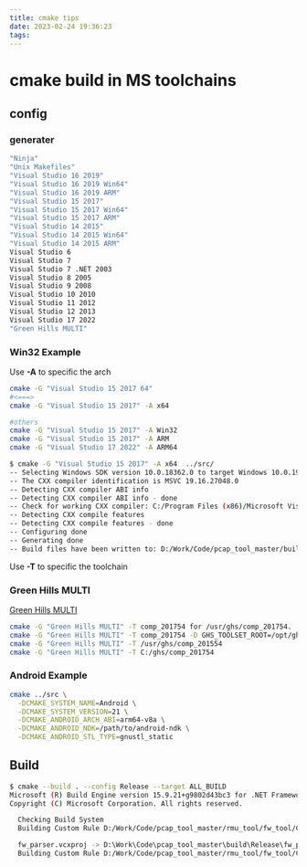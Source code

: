 ```yaml
---
title: cmake tips
date: 2023-02-24 19:36:23
tags:
---
```

<!-- toc -->
# cmake build in MS toolchains


## config
### generater

```bash
"Ninja"
"Unix Makefiles"
"Visual Studio 16 2019"
"Visual Studio 16 2019 Win64"
"Visual Studio 16 2019 ARM"
"Visual Studio 15 2017"
"Visual Studio 15 2017 Win64"
"Visual Studio 15 2017 ARM"
"Visual Studio 14 2015"
"Visual Studio 14 2015 Win64"
"Visual Studio 14 2015 ARM"
Visual Studio 6
Visual Studio 7
Visual Studio 7 .NET 2003
Visual Studio 8 2005
Visual Studio 9 2008
Visual Studio 10 2010
Visual Studio 11 2012
Visual Studio 12 2013
Visual Studio 17 2022
"Green Hills MULTI"
```

### Win32 Example
Use **-A** to specific the arch
```bash
cmake -G "Visual Studio 15 2017 64"
#<===>
cmake -G "Visual Studio 15 2017" -A x64

#others 
cmake -G "Visual Studio 15 2017" -A Win32
cmake -G "Visual Studio 15 2017" -A ARM
cmake -G "Visual Studio 17 2022" -A ARM64

$ cmake -G "Visual Studio 15 2017" -A x64  ../src/
-- Selecting Windows SDK version 10.0.18362.0 to target Windows 10.0.19044.
-- The CXX compiler identification is MSVC 19.16.27048.0
-- Detecting CXX compiler ABI info
-- Detecting CXX compiler ABI info - done
-- Check for working CXX compiler: C:/Program Files (x86)/Microsoft Visual Studio/2017/Enterprise/VC/Tools/MSVC/14.16.27023/bin/Hostx86/x64/cl.exe - skipped
-- Detecting CXX compile features
-- Detecting CXX compile features - done
-- Configuring done
-- Generating done
-- Build files have been written to: D:/Work/Code/pcap_tool_master/build

```
Use **-T** to specific the toolchain   

### Green Hills MULTI
[Green Hills MULTI](https://cmake.org/cmake/help/latest/generator/Green%20Hills%20MULTI.html#generator:Green%20Hills%20MULTI)

```bash
cmake -G "Green Hills MULTI" -T comp_201754 for /usr/ghs/comp_201754.
cmake -G "Green Hills MULTI" -T comp_201754 -D GHS_TOOLSET_ROOT=/opt/ghs for /opt/ghs/comp_201754.
cmake -G "Green Hills MULTI" -T /usr/ghs/comp_201554
cmake -G "Green Hills MULTI" -T C:/ghs/comp_201754

```

### Android Example
```bash
cmake ../src \
  -DCMAKE_SYSTEM_NAME=Android \
  -DCMAKE_SYSTEM_VERSION=21 \
  -DCMAKE_ANDROID_ARCH_ABI=arm64-v8a \
  -DCMAKE_ANDROID_NDK=/path/to/android-ndk \
  -DCMAKE_ANDROID_STL_TYPE=gnustl_static
```
## Build
```bash
$ cmake --build . --config Release --target ALL_BUILD
Microsoft (R) Build Engine version 15.9.21+g9802d43bc3 for .NET Framework
Copyright (C) Microsoft Corporation. All rights reserved.

  Checking Build System
  Building Custom Rule D:/Work/Code/pcap_tool_master/rmu_tool/fw_tool/CMakeLists.txt

  fw_parser.vcxproj -> D:\Work\Code\pcap_tool_master\build\Release\fw_parser.exe
  Building Custom Rule D:/Work/Code/pcap_tool_master/rmu_tool/fw_tool/CMakeLists.txt

```
